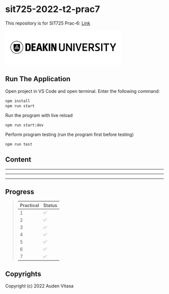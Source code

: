 # sit725-2022-t2-prac7

This repository is for SIT725 Prac-6: [Link](https://github.com/abvitasa/sit725-2022-t2-prac7)

![deakin_logo](public/images/readme/deakin_logo.png)

## Run The Application

Open project in VS Code and open terminal. Enter the following command:

```
npm install
npm run start
```

Run the program with live reload

```
npm run start:dev
```

Perform program testing (run the program first before testing)

```
npm run test
```

## Content

---

---

---

## Progress

> | Practical | Status |
> | :-------- | ------ |
> | 1         | ✅     |
> | 2         | ✅     |
> | 3         | ✅     |
> | 4         | ✅     |
> | 5         | ✅     |
> | 6         | ✅     |
> | 7         | ✅     |

## Copyrights

Copyright (c) 2022 Auden Vitasa
